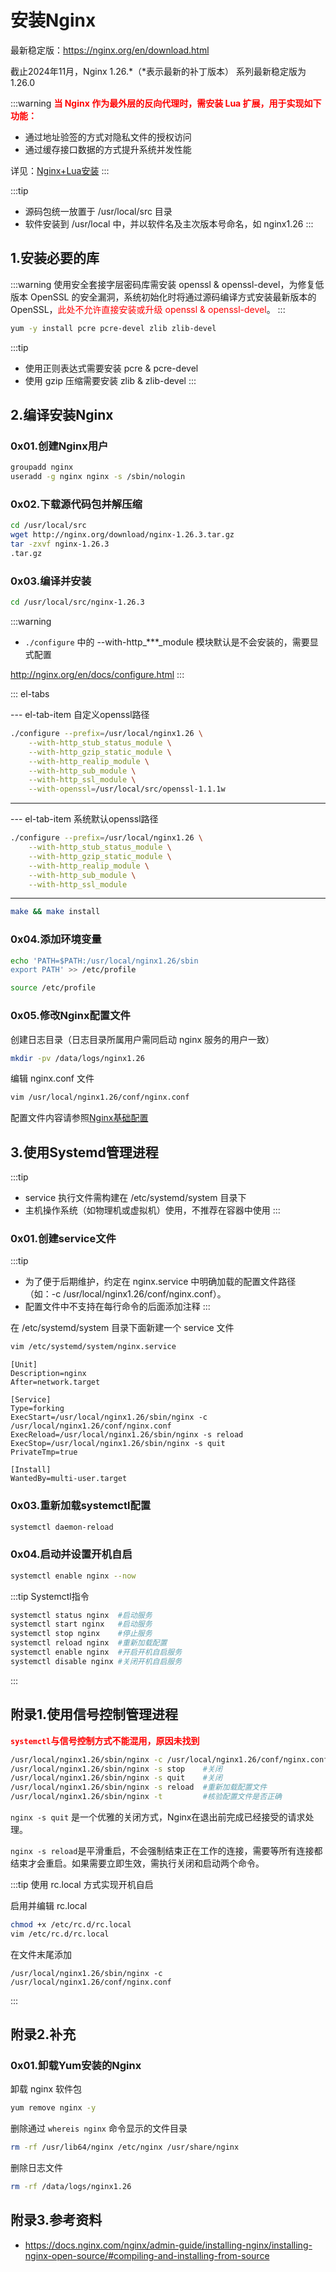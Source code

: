 # 安装Nginx

最新稳定版：https://nginx.org/en/download.html

截止2024年11月，Nginx 1.26.*（*表示最新的补丁版本） 系列最新稳定版为 1.26.0

:::warning
<font color="red"><b>当 Nginx 作为最外层的反向代理时，需安装 Lua 扩展，用于实现如下功能：</b></font>

- 通过地址验签的方式对隐私文件的授权访问
- 通过缓存接口数据的方式提升系统并发性能

详见：<a href="devops/baseops/nginx/install-with-lua.html" target="_blank">Nginx+Lua安装</a>
:::

:::tip

- 源码包统一放置于 /usr/local/src 目录
- 软件安装到 /usr/local 中，并以软件名及主次版本号命名，如 nginx1.26
  :::

## 1.安装必要的库

:::warning
使用安全套接字层密码库需安装 openssl & openssl-devel，为修复低版本 OpenSSL 的安全漏洞，系统初始化时将通过源码编译方式安装最新版本的 OpenSSL，<font color="red">此处不允许直接安装或升级 openssl & openssl-devel</font>。
:::

```bash
yum -y install pcre pcre-devel zlib zlib-devel
```

:::tip

- 使用正则表达式需要安装 pcre & pcre-devel
- 使用 gzip 压缩需要安装 zlib & zlib-devel
  :::

## 2.编译安装Nginx

### 0x01.创建Nginx用户

```bash
groupadd nginx
useradd -g nginx nginx -s /sbin/nologin
```

### 0x02.下载源代码包并解压缩

```bash
cd /usr/local/src
wget http://nginx.org/download/nginx-1.26.3.tar.gz
tar -zxvf nginx-1.26.3
.tar.gz
```

### 0x03.编译并安装

```bash
cd /usr/local/src/nginx-1.26.3
```

:::warning

- `./configure` 中的 --with-http_***_module 模块默认是不会安装的，需要显式配置

http://nginx.org/en/docs/configure.html
:::

::: el-tabs

--- el-tab-item 自定义openssl路径

```bash
./configure --prefix=/usr/local/nginx1.26 \
    --with-http_stub_status_module \
    --with-http_gzip_static_module \
    --with-http_realip_module \
    --with-http_sub_module \
    --with-http_ssl_module \
    --with-openssl=/usr/local/src/openssl-1.1.1w
```

---

--- el-tab-item 系统默认openssl路径

```bash
./configure --prefix=/usr/local/nginx1.26 \
    --with-http_stub_status_module \
    --with-http_gzip_static_module \
    --with-http_realip_module \
    --with-http_sub_module \
    --with-http_ssl_module
```

---

```bash
make && make install
```

### 0x04.添加环境变量

```bash
echo 'PATH=$PATH:/usr/local/nginx1.26/sbin
export PATH' >> /etc/profile
```

```bash 
source /etc/profile
```

### 0x05.修改Nginx配置文件

创建日志目录（日志目录所属用户需同启动 nginx 服务的用户一致）

```bash
mkdir -pv /data/logs/nginx1.26
```

编辑 nginx.conf 文件

```bash
vim /usr/local/nginx1.26/conf/nginx.conf
```

配置文件内容请参照<a href="/devops/baseops/nginx/configuration.html" target="_blank">Nginx基础配置</a>

## 3.使用Systemd管理进程

:::tip

- service 执行文件需构建在 /etc/systemd/system 目录下
- 主机操作系统（如物理机或虚拟机）使用，不推荐在容器中使用
  :::

### 0x01.创建service文件

:::tip

- 为了便于后期维护，约定在 nginx.service 中明确加载的配置文件路径（如：-c /usr/local/nginx1.26/conf/nginx.conf）。
- 配置文件中不支持在每行命令的后面添加注释
  :::

在 /etc/systemd/system 目录下面新建一个 service 文件

```bash
vim /etc/systemd/system/nginx.service
```

```vim
[Unit]
Description=nginx
After=network.target

[Service]
Type=forking
ExecStart=/usr/local/nginx1.26/sbin/nginx -c /usr/local/nginx1.26/conf/nginx.conf
ExecReload=/usr/local/nginx1.26/sbin/nginx -s reload
ExecStop=/usr/local/nginx1.26/sbin/nginx -s quit
PrivateTmp=true

[Install]
WantedBy=multi-user.target
```

### 0x03.重新加载systemctl配置

```bash
systemctl daemon-reload
```

### 0x04.启动并设置开机自启

```bash
systemctl enable nginx --now
```

:::tip Systemctl指令

```bash
systemctl status nginx  #启动服务
systemctl start nginx   #启动服务
systemctl stop nginx    #停止服务
systemctl reload nginx  #重新加载配置
systemctl enable nginx  #开启开机自启服务
systemctl disable nginx #关闭开机自启服务
```

:::

## 附录1.使用信号控制管理进程

<font color="red"><b>`systemctl`与信号控制方式不能混用，原因未找到</b></font>

```bash
/usr/local/nginx1.26/sbin/nginx -c /usr/local/nginx1.26/conf/nginx.conf #启动
/usr/local/nginx1.26/sbin/nginx -s stop    #关闭
/usr/local/nginx1.26/sbin/nginx -s quit    #关闭
/usr/local/nginx1.26/sbin/nginx -s reload  #重新加载配置文件
/usr/local/nginx1.26/sbin/nginx -t         #核验配置文件是否正确
```

`nginx -s quit` 是一个优雅的关闭方式，Nginx在退出前完成已经接受的请求处理。

`nginx -s reload`是平滑重启，不会强制结束正在工作的连接，需要等所有连接都结束才会重启。如果需要立即生效，需执行关闭和启动两个命令。

:::tip 使用 rc.local 方式实现开机自启

启用并编辑 rc.local

```bash
chmod +x /etc/rc.d/rc.local
vim /etc/rc.d/rc.local
```

在文件末尾添加

```vim
/usr/local/nginx1.26/sbin/nginx -c /usr/local/nginx1.26/conf/nginx.conf
```

:::

## 附录2.补充

### 0x01.卸载Yum安装的Nginx

卸载 nginx 软件包

```bash
yum remove nginx -y
```

删除通过 `whereis nginx` 命令显示的文件目录

```bash
rm -rf /usr/lib64/nginx /etc/nginx /usr/share/nginx
```

删除日志文件

```bash
rm -rf /data/logs/nginx1.26
```

## 附录3.参考资料

- https://docs.nginx.com/nginx/admin-guide/installing-nginx/installing-nginx-open-source/#compiling-and-installing-from-source
